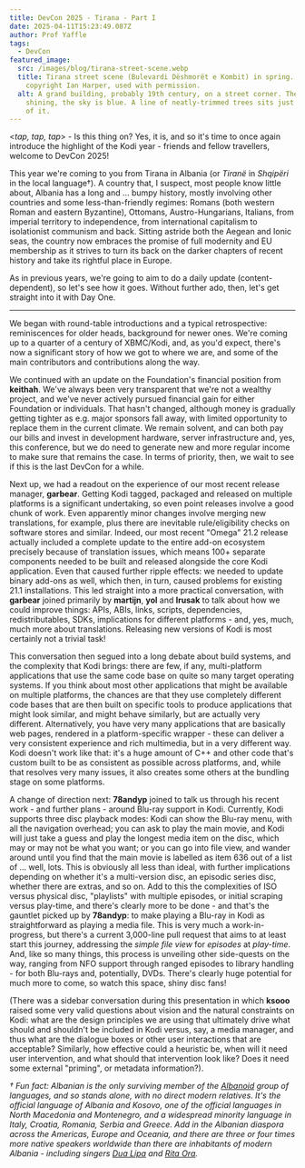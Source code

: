 ```yaml
---
title: DevCon 2025 - Tirana - Part I
date: 2025-04-11T15:23:49.087Z
author: Prof Yaffle
tags:
  - DevCon
featured_image:
  src: /images/blog/tirana-street-scene.webp
  title: Tirana street scene (Bulevardi Dëshmorët e Kombit) in spring. Image
    copyright Ian Harper, used with permission.
  alt: A grand building, probably 19th century, on a street corner. The sun is
    shining, the sky is blue. A line of neatly-trimmed trees sits just in front
    of it.
---
```

<*tap, tap, tap*> - Is this thing on? Yes, it is, and so it's time to once again introduce the highlight of the Kodi year - friends and fellow travellers, welcome to DevCon 2025! 

This year we're coming to you from Tirana in Albania (or *Tiranë* in *Shqipëri* in the local language†). A country that, I suspect, most people know little about, Albania has a long and ... bumpy history, mostly involving other countries and some less-than-friendly regimes: Romans (both western Roman and eastern Byzantine), Ottomans, Austro-Hungarians, Italians, from imperial territory to independence, from international capitalism to isolationist communism and back. Sitting astride both the Aegean and Ionic seas, the country now embraces the promise of full modernity and EU membership as it strives to turn its back on the darker chapters of recent history and take its rightful place in Europe.

As in previous years, we're going to aim to do a daily update (content-dependent), so let's see how it goes. Without further ado, then, let's get straight into it with Day One.

- - -

We began with round-table introductions and a typical retrospective: reminiscences for older heads, background for newer ones. We're coming up to a  quarter of a century of XBMC/Kodi, and, as you'd expect, there's now a significant story of how we got to where we are, and some of the main contributors and contributions along the way.

We continued with an update on the Foundation's financial position from **keithah**. We've always been very transparent that we're not a wealthy project, and we've never actively pursued financial gain for either Foundation or individuals. That hasn't changed, although money is gradually getting tighter as e.g. major sponsors fall away, with limited opportunity to replace them in the current climate. We remain solvent, and can both pay our bills and invest in development hardware, server infrastructure and, yes, this conference, but we do need to generate new and more regular income to make sure that remains the case. In terms of priority, then, we wait to see if this is the last DevCon for a while. 

Next up, we had a readout on the experience of our most recent release manager, **garbear**. Getting Kodi tagged, packaged and released on multiple platforms is a significant undertaking, so even point releases involve a good chunk of work. Even apparently minor changes involve merging new translations, for example, plus there are inevitable rule/eligibility checks on software stores and similar. Indeed, our most recent "Omega" 21.2 release actually included a complete update to the entire add-on ecosystem precisely because of translation issues, which means 100+ separate components needed to be built and released alongside the core Kodi application. Even that caused further ripple effects: we needed to update binary add-ons as well, which then, in turn, caused problems for existing 21.1 installations. This led straight into a more practical conversation, with **garbear** joined primarily by **martijn**, **yol** and **lrusak** to talk about how we could improve things: APIs, ABIs, links, scripts, dependencies, redistributables, SDKs, implications for different platforms - and, yes, much, much more about translations. Releasing new versions of Kodi is most certainly not a trivial task!

This conversation then segued into a long debate about build systems, and the complexity that Kodi brings: there are few, if any, multi-platform applications that use the same code base on quite so many target operating systems. If you think about most other applications that might be available on multiple platforms, the chances are that they use completely different code bases that are then built on specific tools to produce applications that might look similar, and might behave similarly, but are actually very different. Alternatively, you have very many applications that are basically web pages, rendered in a platform-specific wrapper - these can deliver a very consistent experience and rich multimedia, but in a very different way. Kodi doesn't work like that: it's a huge amount of C++ and other code that's custom built to be as consistent as possible across platforms, and, while that resolves very many issues, it also creates some others at the bundling stage on some platforms.

A change of direction next: **78andyp** joined to talk us through his recent work - and further plans - around Blu-ray support in Kodi. Currently, Kodi supports three disc playback modes: Kodi can show the Blu-ray menu, with all the navigation overhead; you can ask to play the main movie, and Kodi will just take a guess and play the longest media item on the disc, which may or may not be what you want; or you can go into file view, and wander around until you find that the main movie is labelled as item 636 out of a list of ... well, lots. This is obviously all less than ideal, with further implications depending on whether it's a multi-version disc, an episodic series disc, whether there are extras, and so on. Add to this the complexities of ISO versus physical disc, "playlists" with multiple episodes, or initial scraping versus play-time, and there's clearly more to be done - and that's the gauntlet picked up by **78andyp**: to make playing a Blu-ray in Kodi as straightforward as playing a media file. This is very much a work-in-progress, but there's a current 3,000-line pull request that aims to at least start this journey, addressing the *simple file view* for *episodes* at *play-time*. And, like so many things, this process is unveiling other side-quests on the way, ranging from NFO support through ranged episodes to library handling - for both Blu-rays and, potentially, DVDs. There's clearly huge potential for much more to come, so watch this space, shiny disc fans!

(There was a sidebar conversation during this presentation in which **ksooo** raised some very valid questions about vision and the natural constraints on Kodi: what are the design principles we are using that ultimately drive what should and shouldn't be included in Kodi versus, say, a media manager, and thus what are the dialogue boxes or other user interactions that are acceptable? Similarly, how effective could a heuristic be, when will it need user intervention, and what should that intervention look like? Does it need some external "priming", or metadata information?).


*† Fun fact: Albanian is the only surviving member of the [Albanoid](https://en.wikipedia.org/wiki/Albanoid) group of languages, and so stands alone, with no direct modern relatives. It's the official language of Albania and Kosovo, one of the official languages in North Macedonia and Montenegro, and a widespread minority language in Italy, Croatia, Romania, Serbia and Greece. Add in the Albanian diaspora across the Americas, Europe and Oceania, and there are three or four times more native speakers worldwide than there are inhabitants of modern Albania - including singers [Dua Lipa](https://en.wikipedia.org/wiki/Dua_Lipa) and [Rita Ora](https://en.wikipedia.org/wiki/Rita_Ora).*